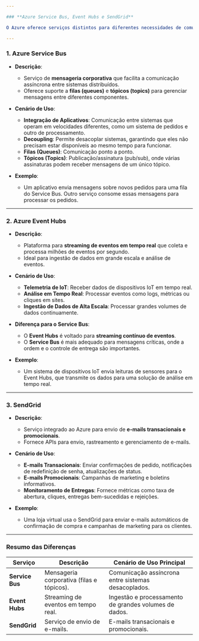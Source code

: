 ```yaml
---

### **Azure Service Bus, Event Hubs e SendGrid**

O Azure oferece serviços distintos para diferentes necessidades de comunicação, processamento de eventos e envio de e-mails. Abaixo, explicamos as principais diferenças e casos de uso para **Azure Service Bus**, **Event Hubs** e **SendGrid**:

---
```


### **1. Azure Service Bus**
- **Descrição**:
  - Serviço de **mensageria corporativa** que facilita a comunicação assíncrona entre sistemas distribuídos.
  - Oferece suporte a **filas (queues)** e **tópicos (topics)** para gerenciar mensagens entre diferentes componentes.

- **Cenário de Uso**:
  - **Integração de Aplicativos**: Comunicação entre sistemas que operam em velocidades diferentes, como um sistema de pedidos e outro de processamento.
  - **Decoupling**: Permite desacoplar sistemas, garantindo que eles não precisam estar disponíveis ao mesmo tempo para funcionar.
  - **Filas (Queues)**: Comunicação ponto a ponto.
  - **Tópicos (Topics)**: Publicação/assinatura (pub/sub), onde várias assinaturas podem receber mensagens de um único tópico.

- **Exemplo**:
  - Um aplicativo envia mensagens sobre novos pedidos para uma fila do Service Bus. Outro serviço consome essas mensagens para processar os pedidos.

---

### **2. Azure Event Hubs**
- **Descrição**:
  - Plataforma para **streaming de eventos em tempo real** que coleta e processa milhões de eventos por segundo.
  - Ideal para ingestão de dados em grande escala e análise de eventos.

- **Cenário de Uso**:
  - **Telemetria de IoT**: Receber dados de dispositivos IoT em tempo real.
  - **Análise em Tempo Real**: Processar eventos como logs, métricas ou cliques em sites.
  - **Ingestão de Dados de Alta Escala**: Processar grandes volumes de dados continuamente.

- **Diferença para o Service Bus**:
  - O **Event Hubs** é voltado para **streaming contínuo de eventos**.
  - O **Service Bus** é mais adequado para mensagens críticas, onde a ordem e o controle de entrega são importantes.

- **Exemplo**:
  - Um sistema de dispositivos IoT envia leituras de sensores para o Event Hubs, que transmite os dados para uma solução de análise em tempo real.

---

### **3. SendGrid**
- **Descrição**:
  - Serviço integrado ao Azure para envio de **e-mails transacionais e promocionais**.
  - Fornece APIs para envio, rastreamento e gerenciamento de e-mails.

- **Cenário de Uso**:
  - **E-mails Transacionais**: Enviar confirmações de pedido, notificações de redefinição de senha, atualizações de status.
  - **E-mails Promocionais**: Campanhas de marketing e boletins informativos.
  - **Monitoramento de Entregas**: Fornece métricas como taxa de abertura, cliques, entregas bem-sucedidas e rejeições.

- **Exemplo**:
  - Uma loja virtual usa o SendGrid para enviar e-mails automáticos de confirmação de compra e campanhas de marketing para os clientes.

---

### **Resumo das Diferenças**

| **Serviço**    | **Descrição**                               | **Cenário de Uso Principal**                            |
|-----------------|---------------------------------------------|--------------------------------------------------------|
| **Service Bus** | Mensageria corporativa (filas e tópicos).   | Comunicação assíncrona entre sistemas desacoplados.    |
| **Event Hubs**  | Streaming de eventos em tempo real.         | Ingestão e processamento de grandes volumes de dados.  |
| **SendGrid**    | Serviço de envio de e-mails.                | E-mails transacionais e promocionais.                 |
